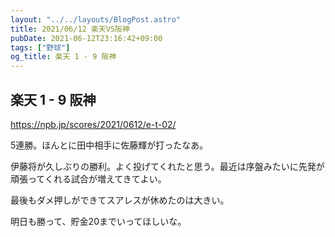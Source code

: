 ```yaml
---
layout: "../../layouts/BlogPost.astro"
title: 2021/06/12 楽天VS阪神
pubDate: 2021-06-12T23:16:42+09:00
tags: ["野球"]
og_title: 楽天 1 - 9 阪神
---
```


## 楽天 1 - 9 阪神

https://npb.jp/scores/2021/0612/e-t-02/


5連勝。ほんとに田中相手に佐藤輝が打ったなあ。

伊藤将が久しぶりの勝利。よく投げてくれたと思う。最近は序盤みたいに先発が頑張ってくれる試合が増えてきてよい。

最後もダメ押しができてスアレスが休めたのは大きい。

明日も勝って、貯金20までいってほしいな。